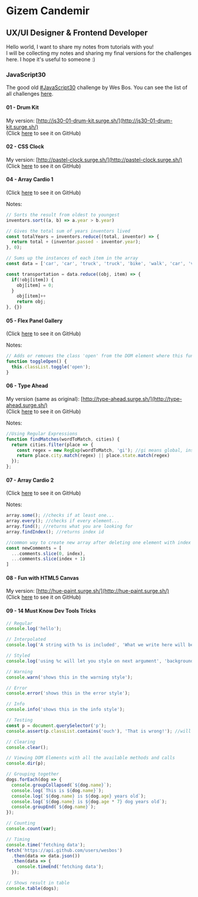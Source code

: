 # Gizem Candemir
## UX/UI Designer & Frontend Developer

Hello world, I want to share my notes from tutorials with you!  
I will be collecting my notes and sharing my final versions for the challenges here. I hope it's useful to someone :)


### JavaScript30

The good old [#JavaScript30](https://javascript30.com/) challenge by Wes Bos.  You can see the list of all challenges [here](https://www.youtube.com/playlist?list=PLu8EoSxDXHP6CGK4YVJhL_VWetA865GOH). 

#### 01 - Drum Kit
My version: [http://js30-01-drum-kit.surge.sh/](http://js30-01-drum-kit.surge.sh/)  
(Click [here](https://github.com/gizemcandemir/JavaScript30/tree/master/01%20-%20JavaScript%20Drum%20Kit/index.html) to see it on GitHub)

#### 02 - CSS Clock
My version: [http://pastel-clock.surge.sh/](http://pastel-clock.surge.sh/)  
(Click [here](https://github.com/gizemcandemir/JavaScript30/tree/master/02%20-%20JS%20and%20CSS%20Clock/index.html) to see it on GitHub)

#### 04 - Array Cardio 1

(Click [here](https://github.com/gizemcandemir/JavaScript30/blob/master/04%20-%20Array%20Cardio%20Day%201/index.html) to see it on GitHub)

Notes:
```javascript
// Sorts the result from oldest to youngest
inventors.sort((a, b) => a.year > b.year)

// Gives the total sum of years inventors lived
const totalYears = inventors.reduce((total, inventor) => {
  return total + (inventor.passed - inventor.year);
}, 0);

// Sums up the instances of each item in the array
const data = ['car', 'car', 'truck', 'truck', 'bike', 'walk', 'car', 'van', 'bike', 'walk', 'car', 'van', 'car', 'truck' ];

const transportation = data.reduce((obj, item) => {
  if(!obj[item]) {
    obj[item] = 0;
  } 
    obj[item]++
    return obj;
}, {})
```

#### 05 - Flex Panel Gallery

(Click [here](https://github.com/gizemcandemir/JavaScript30/blob/master/05%20-%20Flex%20Panel%20Gallery/index.html) to see it on GitHub)

Notes:
```javascript
// Adds or removes the class 'open' from the DOM element where this function is triggered (by using 'this')
function toggleOpen() {
  this.classList.toggle('open');
}
```

#### 06 - Type Ahead

My version (same as original): [http://type-ahead.surge.sh/](http://type-ahead.surge.sh/)  
(Click [here](https://github.com/gizemcandemir/JavaScript30/blob/master/06%20-%20Type%20Ahead/index.html) to see it on GitHub)

Notes:
```javascript
//Using Regular Expressions
function findMatches(wordToMatch, cities) {
  return cities.filter(place => {
    const regex = new RegExp(wordToMatch, 'gi'); //gi means global, insensitive
    return place.city.match(regex) || place.state.match(regex)
  });
};
```

#### 07 - Array Cardio 2

(Click [here](https://github.com/gizemcandemir/JavaScript30/blob/master/07%20-%20Array%20Cardio%20Day%202/index-START.html) to see it on GitHub)

Notes:
```javascript
array.some(); //checks if at least one...
array.every(); //checks if every element...
array.find(); //returns what you are looking for
array.findIndex(); //returns index id

//common way to create new array after deleting one element with index
const newComments = [
  ...comments.slice(0, index),
  ...comments.slice(index + 1)
]
```

#### 08 - Fun with HTML5 Canvas

My version: [http://hue-paint.surge.sh/](http://hue-paint.surge.sh/)  
(Click [here](https://github.com/gizemcandemir/JavaScript30/blob/master/08%20-%20Fun%20with%20HTML5%20Canvas/index.html) to see it on GitHub)

#### 09 - 14 Must Know Dev Tools Tricks


```javascript
// Regular
console.log('hello');

// Interpolated
console.log('A string with %s is included', 'What we write here will be replacing "percent-symbol-s" in previous argument');

// Styled
console.log('using %c will let you style on next argument', 'background:red')

// Warning
console.warn('shows this in the warning style');

// Error
console.error('shows this in the error style');

// Info
console.info('shows this in the info style');

// Testing
const p = document.querySelector('p');
console.assert(p.classList.contains('ouch'), 'That is wrong!'); //will only console if that is wrong

// Clearing
console.clear();

// Viewing DOM Elements with all the available methods and calls
console.dir(p);

// Grouping together
dogs.forEach(dog => {
  console.groupCollapsed(`${dog.name}`);
  console.log(`This is ${dog.name}`);
  console.log(`${dog.name} is ${dog.age} years old`);
  console.log(`${dog.name} is ${dog.age * 7} dog years old`);
  console.groupEnd(`${dog.name}`);
});

// Counting
console.count(var);

// Timing
console.time('fetching data');
fetch('https://api.github.com/users/wesbos')
  .then(data => data.json())
  .then(data => {
    console.timeEnd('fetching data');
  });

// Shows result in table
console.table(dogs);
```
